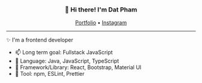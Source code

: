 
<h3 align="center">👋 Hi there! I'm Dat Pham</h3>
<p align="center">
  <a href="https://is.gd/ykzHeb">Portfolio</a> •
  <a href="https://www.instagram.com/datpt1347/">Instagram</a>
</p>

---
✨ I'm a frontend developer 

- 📫 Long term goal: Fullstack JavaScript
- 💬 Language: Java, JavaScript, TypeScript
- 💬 Framework/Library: React, Bootstrap, Material UI
- 💬 Tool: npm, ESLint, Prettier


